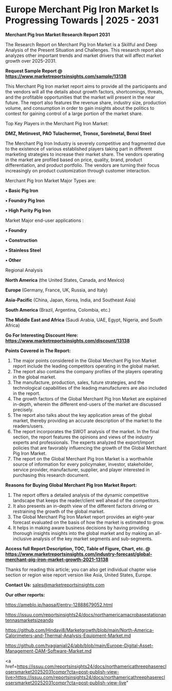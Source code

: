 # Europe Merchant Pig Iron Market Is Progressing Towards | 2025 - 2031

<strong>Merchant Pig Iron Market Research Report 2031</strong>

The Research Report on Merchant Pig Iron Market is a Skillful and Deep Analysis of the Present Situation and Challenges. This research report also analyzes other important trends and market drivers that will affect market growth over 2025-2031.

<strong>Request Sample Report @ <a href=https://www.marketreportsinsights.com/sample/13138>https://www.marketreportsinsights.com/sample/13138</a></strong>

This Merchant Pig Iron market report aims to provide all the participants and the vendors will all the details about growth factors, shortcomings, threats, and the profitable opportunities that the market will present in the near future. The report also features the revenue share, industry size, production volume, and consumption in order to gain insights about the politics to contest for gaining control of a large portion of the market share.

Top Key Players in the Merchant Pig Iron Market:

<strong>DMZ, Metinvest, PAO Tulachermet, Tronox, Sorelmetal, Benxi Steel</strong>

The Merchant Pig Iron Industry is severely competitive and fragmented due to the existence of various established players taking part in different marketing strategies to increase their market share. The vendors operating in the market are profiled based on price, quality, brand, product differentiation, and product portfolio. The vendors are turning their focus increasingly on product customization through customer interaction.

Merchant Pig Iron Market Major Types are:

<strong>• Basic Pig Iron

• Foundry Pig Iron

• High Purity Pig Iron</strong>

Market Major end-user applications :

<strong>• Foundry

• Construction

• Stainless Steel

• Other</strong>

Regional Analysis

</u><strong><b>North America</b></strong> (the United States, Canada, and Mexico)

<strong><b>Europe </b></strong>(Germany, France, UK, Russia, and Italy)

<strong><b>Asia-Pacific</b></strong> (China, Japan, Korea, India, and Southeast Asia)

<strong><b>South America</b></strong> (Brazil, Argentina, Colombia, etc.)

<strong><b>The Middle East and Africa</b></strong> (Saudi Arabia, UAE, Egypt, Nigeria, and South Africa)

<strong>Go For Interesting Discount Here: <a href=https://www.marketreportsinsights.com/discount/13138>https://www.marketreportsinsights.com/discount/13138</a></strong>

<strong>Points Covered in The Report:</strong>
<ol>
  <li>The major points considered in the Global Merchant Pig Iron Market report include the leading competitors operating in the global market.</li>
  <li>The report also contains the company profiles of the players operating in the global market.</li>
  <li>The manufacture, production, sales, future strategies, and the technological capabilities of the leading manufacturers are also included in the report.</li>
  <li>The growth factors of the Global Merchant Pig Iron Market are explained in-depth, wherein the different end-users of the market are discussed precisely.</li>
  <li>The report also talks about the key application areas of the global market, thereby providing an accurate description of the market to the readers/users.</li>
  <li>The report incorporates the SWOT analysis of the market. In the final section, the report features the opinions and views of the industry experts and professionals. The experts analyzed the export/import policies that are favorably influencing the growth of the Global Merchant Pig Iron Market.</li>
  <li>The report on the Global Merchant Pig Iron Market is a worthwhile source of information for every policymaker, investor, stakeholder, service provider, manufacturer, supplier, and player interested in purchasing this research document.</li>
</ol>
<strong>Reasons for Buying Global Merchant Pig Iron Market Report:</strong>

<ol>
  <li>The report offers a detailed analysis of the dynamic competitive landscape that keeps the reader/client well ahead of the competitors.</li>
  <li>It also presents an in-depth view of the different factors driving or restraining the growth of the global market.</li>
  <li>The Global Merchant Pig Iron Market report provides an eight-year forecast evaluated on the basis of how the market is estimated to grow.</li>
  <li>It helps in making aware business decisions by having providing thorough insights insights into the global market and by making an all-inclusive analysis of the key market segments and sub-segments.</li>
</ol>
<strong>Access full Report Description, TOC, Table of Figure, Chart, etc. @ <a href=https://www.marketreportsinsights.com/industry-forecast/global-merchant-pig-iron-market-growth-2021-13138>https://www.marketreportsinsights.com/industry-forecast/global-merchant-pig-iron-market-growth-2021-13138</a></strong>


Thanks for reading this article; you can also get individual chapter wise section or region wise report version like Asia, United States, Europe.

<strong>Contact Us:</strong>
sales@marketreportsinsights.com

<strong>Our other reports:</strong>

<a href=https://ameblo.jp/haqsaif/entry-12888679052.html>https://ameblo.jp/haqsaif/entry-12888679052.html</a>

<a href=https://issuu.com/reportsinsights24/docs/northamericamacrobasestationantennasmarketsizeando>https://issuu.com/reportsinsights24/docs/northamericamacrobasestationantennasmarketsizeando</a>

<a href=https://github.com/Hindavi8/Marketgrowth/blob/main/North-America-Calorimeters-and-Thermal-Analysis-Equipment-Market.md>https://github.com/Hindavi8/Marketgrowth/blob/main/North-America-Calorimeters-and-Thermal-Analysis-Equipment-Market.md</a>

<a href=https://github.com/tyagianjali24/abb/blob/main/Europe-Digital-Asset-Management-DAM-Software-Market.md>https://github.com/tyagianjali24/abb/blob/main/Europe-Digital-Asset-Management-DAM-Software-Market.md</a>

<a href=https://issuu.com/reportsinsights24/docs/northamericathreephasereclosersmarket20252031compr?cta=post-publish-view-live>https://issuu.com/reportsinsights24/docs/northamericathreephasereclosersmarket20252031compr?cta=post-publish-view-live</a>"

